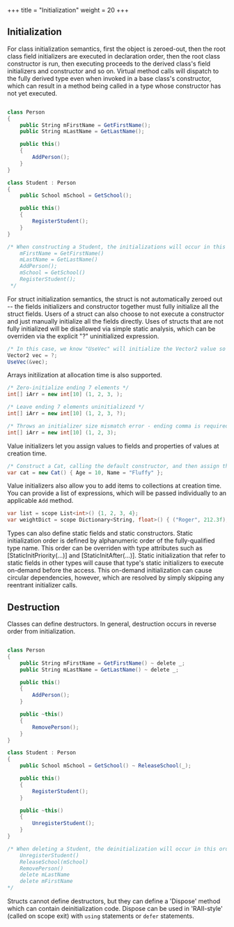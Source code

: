 +++
title = "Initialization"
weight = 20
+++

## Initialization
For class initialization semantics, first the object is zeroed-out, then the root class field initializers are executed in declaration order, then the root class constructor is run, then executing proceeds to the derived class's field initializers and constructor and so on. Virtual method calls will dispatch to the fully derived type even when invoked in a base class's constructor, which can result in a method being called in a type whose constructor has not yet executed.

```C#

class Person
{
	public String mFirstName = GetFirstName();
	public String mLastName = GetLastName();

	public this()
	{
		AddPerson();
	}
}

class Student : Person
{
	public School mSchool = GetSchool();

	public this()
	{
		RegisterStudent();
	}
}

/* When constructing a Student, the initializations will occur in this order:
	mFirstName = GetFirstName()
	mLastName = GetLastName()
	AddPerson();
	mSchool = GetSchool()
	RegisterStudent();
 */

```

For struct initialization semantics, the struct is not automatically zeroed out -- the fields initializers and constructor together must fully initialize all the struct fields. Users of a struct can also choose to not execute a constructor and just manually initialize all the fields directly. Uses of structs that are not fully initialized will be disallowed via simple static analysis, which can be overriden via the explicit "?" uninitialized expression.

```C#
/* In this case, we know "UseVec" will initialize the Vector2 value so we use '?' to avoid a "Not initialized" error */
Vector2 vec = ?;
UseVec(&vec);
```

Arrays initilization at allocation time is also supported.

```C#
/* Zero-initialize ending 7 elements */
int[] iArr = new int[10] (1, 2, 3, );

/* Leave ending 7 elements uninitializezd */
int[] iArr = new int[10] (1, 2, 3, ?);

/* Throws an initializer size mismatch error - ending comma is required to zero-initialize is desired */
int[] iArr = new int[10] (1, 2, 3);
```

Value initializers let you assign values to fields and properties of values at creation time.

```C#
/* Construct a Cat, calling the default constructor, and then assign the Age and Name properties */
var cat = new Cat() { Age = 10, Name = "Fluffy" };
```

Value initializers also allow you to add items to collections at creation time. You can provide a list of expressions, which will be passed individually to an applicable `Add` method.

```C#
var list = scope List<int>() {1, 2, 3, 4};
var weightDict = scope Dictionary<String, float>() { ("Roger", 212.3f), ("Sam", 110.2f) };
```

Types can also define static fields and static constructors. Static initialization order is defined by alphanumeric order of the fully-qualified type name. This order can be overriden with type attributes such as [StaticInitPriority(...)] and [StaticInitAfter(...)]. Static initialization that refer to static fields in other types will cause that type's static initializers to execute on-demand before the access. This on-demand initialization can cause circular dependencies, however, which are resolved by simply skipping any reentrant initializer calls.

## Destruction

Classes can define destructors. In general, destruction occurs in reverse order from initialization.

```C#

class Person
{
	public String mFirstName = GetFirstName() ~ delete _;
	public String mLastName = GetLastName() ~ delete _;

	public this()
	{
		AddPerson();
	}

	public ~this()
	{
		RemovePerson();
	}
}

class Student : Person
{
	public School mSchool = GetSchool() ~ ReleaseSchool(_);

	public this()
	{
		RegisterStudent();
	}

	public ~this()
	{
		UnregisterStudent();
	}
}

/* When deleting a Student, the deinitialization will occur in this order:
	UnregisterStudent()
	ReleaseSchool(mSchool)
	RemovePerson()
	delete mLastName
	delete mFirstName
*/

```

Structs cannot define destructors, but they can define a 'Dispose' method which can contain deinitialization code. Dispose can be used in 'RAII-style' (called on scope exit) with `using` statements or `defer` statements.
